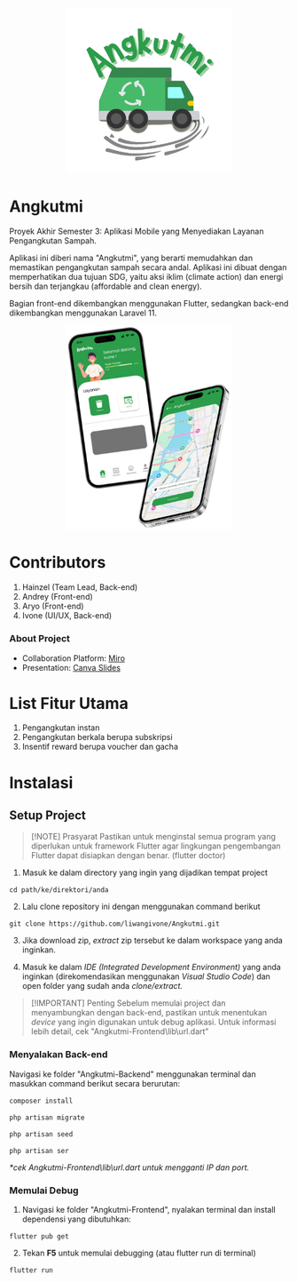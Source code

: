 <p align="center">
  <img src="angkutmi.png" alt="angkutmi :D" width="300px">
</p>

# Angkutmi
Proyek Akhir Semester 3: Aplikasi Mobile yang Menyediakan Layanan Pengangkutan Sampah.

Aplikasi ini diberi nama "Angkutmi", yang berarti memudahkan dan memastikan pengangkutan sampah secara andal. Aplikasi ini dibuat dengan memperhatikan dua tujuan SDG, yaitu aksi iklim (climate action) dan energi bersih dan terjangkau (affordable and clean energy).  

Bagian front-end dikembangkan menggunakan Flutter, sedangkan back-end dikembangkan menggunakan Laravel 11.

<p align="center">
  <img src="preview.png" alt="angkutmi preview :D" width="300px">
</p>

# Contributors
1. Hainzel (Team Lead, Back-end)
2. Andrey (Front-end)
3. Aryo (Front-end)
4. Ivone (UI/UX, Back-end)

### About Project
- Collaboration Platform: [Miro](https://miro.com/app/board/uXjVLFhVRow=/?share_link_id=7465868604)
- Presentation: [Canva Slides](https://www.canva.com/design/DAGc0Auv6Xg/vOSq1if2M2HASWHyMVqwtw/view)

# List Fitur Utama
1. Pengangkutan instan
2. Pengangkutan berkala berupa subskripsi
3. Insentif reward berupa voucher dan gacha

# Instalasi
## Setup Project
> [!NOTE] Prasyarat
> Pastikan untuk menginstal semua program yang diperlukan untuk framework Flutter agar lingkungan pengembangan Flutter dapat disiapkan dengan benar. (flutter doctor)

1. Masuk ke dalam directory yang ingin yang dijadikan tempat project 
```
cd path/ke/direktori/anda
```
2. Lalu clone repository ini dengan menggunakan command berikut
```
git clone https://github.com/liwangivone/Angkutmi.git
```
3. Jika download zip, *extract* zip tersebut ke dalam workspace yang anda inginkan.

4. Masuk ke dalam *IDE (Integrated Development Environment)* yang anda inginkan (direkomendasikan menggunakan *Visual Studio Code*) dan open folder yang sudah anda *clone/extract.*

> [!IMPORTANT] Penting
> Sebelum memulai project dan menyambungkan dengan back-end, pastikan untuk menentukan *device* yang ingin digunakan untuk debug aplikasi. Untuk informasi lebih detail, cek "Angkutmi-Frontend\lib\url.dart"

### Menyalakan Back-end
Navigasi ke folder "Angkutmi-Backend" menggunakan terminal dan masukkan command berikut secara berurutan:
```
composer install
```
```
php artisan migrate
```
```
php artisan seed
```
```
php artisan ser
```
*\*cek Angkutmi-Frontend\lib\url.dart untuk mengganti IP dan port.*

### Memulai Debug
1. Navigasi ke folder "Angkutmi-Frontend", nyalakan terminal dan install dependensi yang dibutuhkan:
```
flutter pub get
```
2. Tekan **F5** untuk memulai debugging (atau flutter run di terminal)
```
flutter run
```
